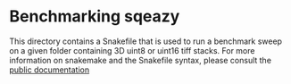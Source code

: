 # Benchmarking sqeazy

This directory contains a Snakefile that is used to run a benchmark sweep on a given folder containing 3D uint8 or uint16 tiff stacks. For more information on snakemake and the Snakefile syntax, please consult the [public documentation](https://snakemake.readthedocs.io/en/stable/)